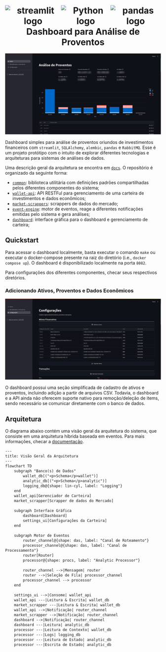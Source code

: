 <h1 align="center">
  <div style="display: flex; justify-content: space-between;">
  <a><img src="https://streamlit.io/images/brand/streamlit-logo-primary-colormark-darktext.png" alt="streamlit logo" height="80"></a>
  <a><img src="https://s3.dualstack.us-east-2.amazonaws.com/pythondotorg-assets/media/community/logos/python-logo-only.png" alt="Python logo" height="80"></a>
  <a><img src="https://pandas.pydata.org/static/img/pandas.svg" alt="pandas logo" height="80"></a>
  </div>
  Dashboard para Análise de Proventos
  <br>
</h1>


![](.github/dashboard_home.png)

Dashboard simples para análise de proventos oriundos de investimentos financeiros com `streamlit`, `SQLAlchemy`, `alembic`, `pandas` e `RabbitMQ`. Esse é um projeto protótipo com o intuito de explorar diferentes tecnologias e arquiteturas para sistemas de análises de dados.

Uma descrição geral da arquitetura se encontra em [`docs`](docs/architecture.md). O repositório é organizado da seguinte forma:

- [`common`](./common): biblioteca utilitária com definições padrões compartilhadas pelos diferentes componentes do sistema;
- [`wallet-api`](./wallet-api): API RESTFul para gerenciamento de uma carteira de investimentos e dados econômicos;
- [`market-scrappers`](./market-scrappers): scrappers de dados do mercado;
- [`event-engine`](./event-engine): motor de eventos, reage a diferentes notificações emitidas pelo sistema e gera análises;
- [`dashboard`](./dashboard): interface gráfica para o dashboard e gerenciamento de carteira;

## Quickstart

Para acessar o dashboard localmente, basta executar o comando `make` ou executar o docker-compose presente na raiz do diretório (i.e., `docker compose up`). O dashboard é disponibilizado localmente na porta `8082`.

Para configurações dos diferentes componentes, checar seus respectivos diretórios.

### Adicionando Ativos, Proventos e Dados Econômicos

![](.github/dashboard_settings.png)

O dashboard possui uma seção simplificada de cadastro de ativos e proventos, incluindo adição a partir de arquivos CSV. Todavia, o dashboard e a API ainda não oferecem suporte nativo para remoção/deleção de items, sendo necessário se comunicar diretamente com o banco de dados.

## Arquitetura

O diagrama abaixo contém uma visão geral da arquitetura do sistema, que consiste em uma arquitetura híbrida baseada em eventos. Para mais informações, checar a [documentação](./docs/architecture.md).

```mermaid
---
title: Visão Geral da Arquitetura
---
flowchart TD
    subgraph "Banco(s) de Dados"
        wallet_db[("<p>Schema</p>wallet")]
        analytic_db[("<p>Schema</p>analytic")]
        logging_db@{shape: lin-cyl, label: "Logging"}
    end
    wallet_api[Gerenciador de Carteira]
    market_scrapper[Scrapper de dados do Mercado]

    subgraph Interface Gráfica
        dashboard[Dashboard]
        settings_ui[Configurações da Carteira]
    end

    subgraph Motor de Eventos
        router_channel@{shape: das, label: "Canal de Roteamento"}
        processor_channel@{shape: das, label: "Canal de Processamento"}
        router[Router]
        processor@{shape: procs, label: "Analytic Processor"}

        router_channel -->|Mensagem| router
        router -->|Seleção de Fila| processor_channel
        processor_channel --> processor
    end

    settings_ui -->|Consome| wallet_api
    wallet_api ---|Leitura & Escrita| wallet_db
    market_scrapper ---|Leitura & Escrita| wallet_db
    wallet_api -->|Notificação| router_channel
    market_scrapper -->|Notificação| router_channel
    dashboard -->|Notificação| router_channel
    dashboard ---|Leitura| analytic_db
    processor ---|Leitura de Contexto| wallet_db
    processor ---|Logs| logging_db
    processor ---|Leitura de Estado| analytic_db
    processor ---|Escrita de Estado| analytic_db
```
